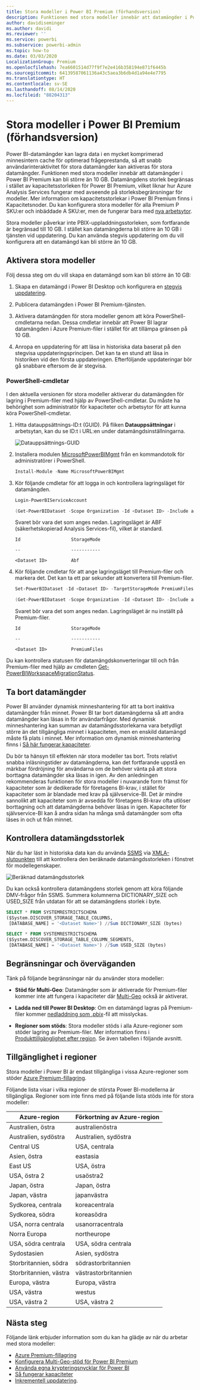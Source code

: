 ```yaml
---
title: Stora modeller i Power BI Premium (förhandsversion)
description: Funktionen med stora modeller innebär att datamängder i Power BI Premium kan bli större än 10 GB.
author: davidiseminger
ms.author: davidi
ms.reviewer: ''
ms.service: powerbi
ms.subservice: powerbi-admin
ms.topic: how-to
ms.date: 03/03/2020
LocalizationGroup: Premium
ms.openlocfilehash: 7ea6601514d77f9f7e2e416b358194e871f6445b
ms.sourcegitcommit: 64139587061136a43c5aea3b6db4d1a94e4e7795
ms.translationtype: HT
ms.contentlocale: sv-SE
ms.lasthandoff: 08/14/2020
ms.locfileid: "88204313"
---
```

# <a name="large-models-in-power-bi-premium-preview"></a>Stora modeller i Power BI Premium (förhandsversion)

Power BI-datamängder kan lagra data i en mycket komprimerad minnesintern cache för optimerad frågeprestanda, så att snabb användarinteraktivitet för stora datamängder kan aktiveras för stora datamängder. Funktionen med stora modeller innebär att datamängder i Power BI Premium kan bli större än 10 GB. Datamängdens storlek begränsas i stället av kapacitetsstorleken för Power BI Premium, vilket liknar hur Azure Analysis Services fungerar med avseende på storleksbegränsningar för modeller. Mer information om kapacitetsstorlekar i Power BI Premium finns i Kapacitetsnoder. Du kan konfigurera stora modeller för alla Premium P SKU:er och inbäddade A SKU:er, men de fungerar bara med [nya arbetsytor](../collaborate-share/service-create-the-new-workspaces.md).

Stora modeller påverkar inte PBIX-uppladdningsstorleken, som fortfarande är begränsad till 10 GB. I stället kan datamängderna bli större än 10 GB i tjänsten vid uppdatering. Du kan använda stegvis uppdatering om du vill konfigurera att en datamängd kan bli större än 10 GB.

## <a name="enable-large-models"></a>Aktivera stora modeller

Följ dessa steg om du vill skapa en datamängd som kan bli större än 10 GB:

1. Skapa en datamängd i Power BI Desktop och konfigurera en [stegvis uppdatering](service-premium-incremental-refresh.md).

1. Publicera datamängden i Power BI Premium-tjänsten.

1. Aktivera datamängden för stora modeller genom att köra PowerShell-cmdletarna nedan. Dessa cmdletar innebär att Power BI lagrar datamängden i Azure Premium-filer i stället för att tillämpa gränsen på 10 GB.

1. Anropa en uppdatering för att läsa in historiska data baserat på den stegvisa uppdateringsprincipen. Det kan ta en stund att läsa in historiken vid den första uppdateringen. Efterföljande uppdateringar bör gå snabbare eftersom de är stegvisa.

### <a name="powershell-cmdlets"></a>PowerShell-cmdletar

I den aktuella versionen för stora modeller aktiverar du datamängden för lagring i Premium-filer med hjälp av PowerShell-cmdletar. Du måste ha behörighet som administratör för kapaciteter och arbetsytor för att kunna köra PowerShell-cmdletar.

1. Hitta datauppsättnings-ID:t (GUID). På fliken **Datauppsättningar** i arbetsytan, kan du se ID:t i URL:en under datamängdsinställningarna.

    ![Datauppsättnings-GUID](media/service-premium-large-models/dataset-guid.png)

1. Installera modulen [MicrosoftPowerBIMgmt](/powershell/module/microsoftpowerbimgmt.data/) från en kommandotolk för administratörer i PowerShell.

    ```powershell
    Install-Module -Name MicrosoftPowerBIMgmt
    ```

1. Kör följande cmdletar för att logga in och kontrollera lagringsläget för datamängden.

    ```powershell
    Login-PowerBIServiceAccount

    (Get-PowerBIDataset -Scope Organization -Id <Dataset ID> -Include actualStorage).ActualStorage
    ```

    Svaret bör vara det som anges nedan. Lagringsläget är ABF (säkerhetskopierad Analysis Services-fil), vilket är standard.

    ```
    Id                   StorageMode

    --                   -----------

    <Dataset ID>         Abf
    ```

1. Kör följande cmdletar för att ange lagringsläget till Premium-filer och markera det. Det kan ta ett par sekunder att konvertera till Premium-filer.

    ```powershell
    Set-PowerBIDataset -Id <Dataset ID> -TargetStorageMode PremiumFiles

    (Get-PowerBIDataset -Scope Organization -Id <Dataset ID> -Include actualStorage).ActualStorage
    ```

    Svaret bör vara det som anges nedan. Lagringsläget är nu inställt på Premium-filer.

    ```
    Id                   StorageMode
    
    --                   -----------
    
    <Dataset ID>         PremiumFiles
    ```

Du kan kontrollera statusen för datamängdskonverteringar till och från Premium-filer med hjälp av cmdleten [Get-PowerBIWorkspaceMigrationStatus](/powershell/module/microsoftpowerbimgmt.workspaces/get-powerbiworkspacemigrationstatus).

## <a name="dataset-eviction"></a>Ta bort datamängder

Power BI använder dynamisk minneshantering för att ta bort inaktiva datamängder från minnet. Power BI tar bort datamängderna så att andra datamängder kan läsas in för användarfrågor. Med dynamisk minneshantering kan summan av datamängdsstorlekarna vara betydligt större än det tillgängliga minnet i kapaciteten, men en enskild datamängd måste få plats i minnet. Mer information om dynamisk minneshantering finns i [Så här fungerar kapaciteter](service-premium-what-is.md#how-capacities-function).

Du bör ta hänsyn till effekten när stora modeller tas bort. Trots relativt snabba inläsningstider av datamängderna, kan det fortfarande uppstå en märkbar fördröjning för användarna om de behöver vänta på att stora borttagna datamängder ska läsas in igen. Av den anledningen rekommenderas funktionen för stora modeller i nuvarande form främst för kapaciteter som är dedikerade för företagens BI-krav, i stället för kapaciteter som är blandade med krav på självservice-BI. Det är mindre sannolikt att kapaciteter som är avsedda för företagens BI-krav ofta utlöser borttagning och att datamängderna behöver läsas in igen. Kapaciteter för självservice-BI kan å andra sidan ha många små datamängder som ofta läses in och ut från minnet.

## <a name="checking-dataset-size"></a>Kontrollera datamängdsstorlek

När du har läst in historiska data kan du använda [SSMS](https://docs.microsoft.com/sql/ssms/download-sql-server-management-studio-ssms) via [XMLA-slutpunkten](service-premium-connect-tools.md) till att kontrollera den beräknade datamängdsstorleken i fönstret för modellegenskaper.

![Beräknad datamängdsstorlek](media/service-premium-large-models/estimated-dataset-size.png)

Du kan också kontrollera datamängdens storlek genom att köra följande DMV-frågor från SSMS. Summera kolumnerna DICTIONARY\_SIZE och USED\_SIZE från utdatan för att se datamängdens storlek i byte.

```sql
SELECT * FROM SYSTEMRESTRICTSCHEMA
($System.DISCOVER_STORAGE_TABLE_COLUMNS,
 [DATABASE_NAME] = '<Dataset Name>') //Sum DICTIONARY_SIZE (bytes)

SELECT * FROM SYSTEMRESTRICTSCHEMA
($System.DISCOVER_STORAGE_TABLE_COLUMN_SEGMENTS,
 [DATABASE_NAME] = '<Dataset Name>') //Sum USED_SIZE (bytes)
```

## <a name="limitations-and-considerations"></a>Begränsningar och överväganden

Tänk på följande begränsningar när du använder stora modeller:

- **Stöd för Multi-Geo**: Datamängder som är aktiverade för Premium-filer kommer inte att fungera i kapaciteter där [Multi-Geo](service-admin-premium-multi-geo.md) också är aktiverat.

- **Ladda ned till Power BI Desktop**: Om en datamängd lagras på Premium-filer kommer [nedladdning som .pbix](../create-reports/service-export-to-pbix.md)-fil att misslyckas.
- **Regioner som stöds**: Stora modeller stöds i alla Azure-regioner som stöder lagring av Premium-filer. Mer information finns i [Produkttillgänglighet efter region](https://azure.microsoft.com/global-infrastructure/services/?products=storage). Se även tabellen i följande avsnitt.


## <a name="availability-in-regions"></a>Tillgänglighet i regioner

Stora modeller i Power BI är endast tillgängliga i vissa Azure-regioner som stöder [Azure Premium-fillagring](https://docs.microsoft.com/azure/storage/files/storage-files-planning#storage-tiers).

Följande lista visar i vilka regioner de största Power BI-modellerna är tillgängliga. Regioner som inte finns med på följande lista stöds inte för stora modeller:


|Azure-region  |Förkortning av Azure-region  |
|---------|---------|
|Australien, östra     | australienöstra        |
|Australien, sydöstra     | Australien, sydöstra        |
|Central US     | USA, centrala        |
|Asien, östra     | eastasia        |
|East US     | USA, östra        |
|USA, östra 2     | usaöstra2        |
|Japan, östra     | Japan, östra        |
|Japan, västra     | japanvästra        |
|Sydkorea, centrala     | koreacentrala        |
|Sydkorea, södra     | koreasödra        |
|USA, norra centrala     | usanorracentrala        |
|Norra Europa     | northeurope        |
|USA, södra centrala     | USA, södra centrala        |
|Sydostasien     | Asien, sydöstra        |
|Storbritannien, södra     | södrastorbritannien        |
|Storbritannien, västra     | västrastorbritannien        |
|Europa, västra     | Europa, västra        |
|USA, västra     | westus        |
|USA, västra 2     | USA, västra 2        |



## <a name="next-steps"></a>Nästa steg

Följande länk erbjuder information som du kan ha glädje av när du arbetar med stora modeller:

* [Azure Premium-fillagring](https://docs.microsoft.com/azure/storage/files/storage-files-planning#storage-tiers)
* [Konfigurera Multi-Geo-stöd för Power BI Premium](service-admin-premium-multi-geo.md)
* [Använda egna krypteringsnycklar för Power BI](service-encryption-byok.md)
* [Så fungerar kapaciteter](service-premium-what-is.md#how-capacities-function)
* [Inkrementell uppdatering](service-premium-incremental-refresh.md).
